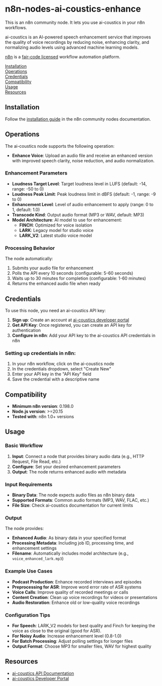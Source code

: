 # n8n-nodes-ai-coustics-enhance

This is an n8n community node. It lets you use ai-coustics in your n8n workflows.

ai-coustics is an AI-powered speech enhancement service that improves the quality of voice recordings by reducing noise, enhancing clarity, and normalizing audio levels using advanced machine learning models.

[n8n](https://n8n.io/) is a [fair-code licensed](https://docs.n8n.io/reference/license/) workflow automation platform.

[Installation](#installation)  
[Operations](#operations)  
[Credentials](#credentials)  
[Compatibility](#compatibility)  
[Usage](#usage)  
[Resources](#resources)  

## Installation

Follow the [installation guide](https://docs.n8n.io/integrations/community-nodes/installation/) in the n8n community nodes documentation.

## Operations

The ai-coustics node supports the following operation:

- **Enhance Voice**: Upload an audio file and receive an enhanced version with improved speech clarity, noise reduction, and audio normalization.

### Enhancement Parameters

- **Loudness Target Level**: Target loudness level in LUFS (default: -14, range: -50 to 0)
- **Loudness Peak Limit**: Peak loudness limit in dBFS (default: -1, range: -9 to 0)  
- **Enhancement Level**: Level of audio enhancement to apply (range: 0 to 1, default: 1.0)
- **Transcode Kind**: Output audio format (MP3 or WAV, default: MP3)
- **Model Architecture**: AI model to use for enhancement:
  - **FINCH**: Optimized for voice isolation
  - **LARK**: Legacy model for studio voice
  - **LARK_V2**: Latest studio voice model

### Processing Behavior

The node automatically:
1. Submits your audio file for enhancement
2. Polls the API every 10 seconds (configurable: 5-60 seconds)
3. Waits up to 30 minutes for completion (configurable: 1-60 minutes)
4. Returns the enhanced audio file when ready

## Credentials

To use this node, you need an ai-coustics API key:

1. **Sign up**: Create an account at [ai-coustics developer portal](https://developers.ai-coustics.io/)
2. **Get API Key**: Once registered, you can create an API key for authentication
3. **Configure in n8n**: Add your API key to the ai-coustics API credentials in n8n

### Setting up credentials in n8n:

1. In your n8n workflow, click on the ai-coustics node
2. In the credentials dropdown, select "Create New" 
3. Enter your API key in the "API Key" field
4. Save the credential with a descriptive name

## Compatibility

- **Minimum n8n version**: 0.198.0
- **Node.js version**: >=20.15
- **Tested with**: n8n 1.0+ versions

## Usage

### Basic Workflow

1. **Input**: Connect a node that provides binary audio data (e.g., HTTP Request, File Read, etc.)
2. **Configure**: Set your desired enhancement parameters
3. **Output**: The node returns enhanced audio with metadata

### Input Requirements

- **Binary Data**: The node expects audio files as n8n binary data
- **Supported Formats**: Common audio formats (MP3, WAV, FLAC, etc.)
- **File Size**: Check ai-coustics documentation for current limits

### Output

The node provides:
- **Enhanced Audio**: As binary data in your specified format
- **Processing Metadata**: Including job ID, processing time, and enhancement settings
- **Filename**: Automatically includes model architecture (e.g., `voice_enhanced_lark.mp3`)

### Example Use Cases

- **Podcast Production**: Enhance recorded interviews and episodes
- **Preprocessing for ASR**: Improve word error rate of ASR systems
- **Voice Calls**: Improve quality of recorded meetings or calls  
- **Content Creation**: Clean up voice recordings for videos or presentations
- **Audio Restoration**: Enhance old or low-quality voice recordings

### Configuration Tips

- **For Speech**: LARK_V2 models for best quality and Finch for keeping the voice as close to the original (good for ASR).
- **For Noisy Audio**: Increase enhancement level (0.8-1.0)
- **For Batch Processing**: Adjust polling settings for longer files
- **Output Format**: Choose MP3 for smaller files, WAV for highest quality

## Resources

* [ai-coustics API Documentation](https://developers.ai-coustics.io/documentation)
* [ai-coustics Developer Portal](https://developers.ai-coustics.io/)